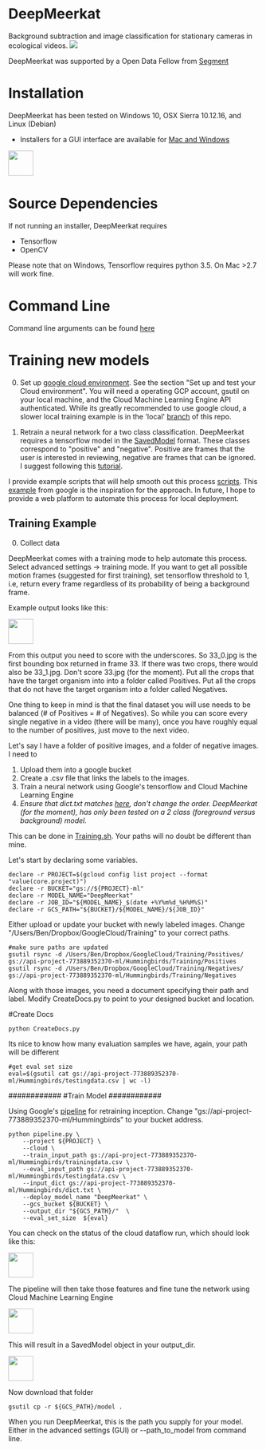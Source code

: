 # DeepMeerkat
Background subtraction and image classification for stationary cameras in ecological videos.
![](https://github.com/bw4sz/DeepMeerkat/blob/master/images/Hummingbird.png)

DeepMeerkat was supported by a Open Data Fellow from [Segment](https://open.segment.com/fellowship)

# Installation

DeepMeerkat has been tested on Windows 10, OSX Sierra 10.12.16, and Linux (Debian)

* Installers for a GUI interface are available for [Mac and Windows](benweinstein.weebly.com/deepmeerkat.html)
<img src="https://github.com/bw4sz/DeepMeerkat/blob/master/images/DeepMeerkatFrontScreen.png" style=" width:50px ; height:50px " />

# Source Dependencies

If not running an installer, DeepMeerkat requires

* Tensorflow
* OpenCV

Please note that on Windows, Tensorflow requires python 3.5. On Mac >2.7 will work fine.

# Command Line

Command line arguments can be found [here](https://github.com/bw4sz/DeepMeerkat/blob/master/DeepMeerkat/CommandArgs.py)

# Training new models

0. Set up [google cloud environment](https://cloud.google.com/ml-engine/docs/getting-started-training-prediction). See the section "Set up and test your Cloud environment". You will need a operating GCP account, gsutil on your local machine, and the Cloud Machine Learning Engine API authenticated. While its greatly recommended to use google cloud, a slower local training example is in the 'local' [branch](https://github.com/bw4sz/DeepMeerkat/tree/local/training/Classification) of this repo.  

1. Retrain a neural network for a two class classification. DeepMeerkat requires a tensorflow model in the [SavedModel](https://github.com/tensorflow/tensorflow/blob/master/tensorflow/python/saved_model/README.md) format. These classes correspond to "positive" and "negative". Positive are frames that the user is interested in reviewing, negative are frames that can be ignored. I suggest following this [tutorial](https://cloud.google.com/blog/big-data/2016/12/how-to-classify-images-with-tensorflow-using-google-cloud-machine-learning-and-cloud-dataflow). 

I provide example scripts that will help smooth out this process [scripts](https://github.com/bw4sz/DeepMeerkat/blob/master/training/Classification/Training.sh). This [example](https://cloud.google.com/blog/big-data/2016/12/how-to-classify-images-with-tensorflow-using-google-cloud-machine-learning-and-cloud-dataflow) from google is the inspiration for the approach. In future, I hope to provide a web platform to automate this process for local deployment.

## Training Example

0. Collect data

DeepMeerkat comes with a training mode to help automate this process. Select advanced settings -> training mode. If you want to get all possible motion frames (suggested for first training), set tensorflow threshold to 1, i.e, return every frame regardless of its probability of being a background frame.

Example output looks like this:

<img src="https://github.com/bw4sz/DeepMeerkat/blob/master/images/trainingmode.png" style=" width:50px ; height:50px " />

From this output you need to score with the underscores. So 33_0.jpg is the first bounding box returned in frame 33. If there was two crops, there would also be 33_1.jpg. Don't score 33.jpg (for the moment). Put all the crops that have the target organism into into a folder called Positives. Put all the crops that do not have the target organism into a folder called Negatives. 

One thing to keep in mind is that the final dataset you will use needs to be balanced (# of Positives = # of Negatives). So while you can score every single negative in a video (there will be many), once you have roughly equal to the number of positives, just move to the next video.

Let's say I have a folder of positive images, and a folder of negative images. I need to 

1. Upload them into a google bucket
2. Create a .csv file that links the labels to the images.
3. Train a neural network using Google's tensorflow and Cloud Machine Learning Engine
4. *Ensure that dict.txt matches [here](https://github.com/bw4sz/DeepMeerkat/blob/master/training/Classification/dict.txt), don't change the order. DeepMeerkat (for the moment), has only been tested on a 2 class (foreground versus background) model.*

This can be done in [Training.sh](https://github.com/bw4sz/DeepMeerkat/blob/master/training/Classification/Training.sh). Your paths will no doubt be different than mine.

Let's start by declaring some variables. 

```
declare -r PROJECT=$(gcloud config list project --format "value(core.project)")
declare -r BUCKET="gs://${PROJECT}-ml"
declare -r MODEL_NAME="DeepMeerkat"
declare -r JOB_ID="${MODEL_NAME}_$(date +%Y%m%d_%H%M%S)"
declare -r GCS_PATH="${BUCKET}/${MODEL_NAME}/${JOB_ID}"
```

Either upload or update your bucket with newly labeled images. Change "/Users/Ben/Dropbox/GoogleCloud/Training" to your correct paths.

```
#make sure paths are updated
gsutil rsync -d /Users/Ben/Dropbox/GoogleCloud/Training/Positives/ gs://api-project-773889352370-ml/Hummingbirds/Training/Positives
gsutil rsync -d /Users/Ben/Dropbox/GoogleCloud/Training/Negatives/ gs://api-project-773889352370-ml/Hummingbirds/Training/Negatives
```

Along with those images, you need a document specifying their path and label. Modify CreateDocs.py to point to your designed bucket and location.

#Create Docs
```
python CreateDocs.py
```

Its nice to know how many evaluation samples we have, again, your path will be different

```
#get eval set size
eval=$(gsutil cat gs://api-project-773889352370-ml/Hummingbirds/testingdata.csv | wc -l)
```

############
#Train Model
############

Using Google's [pipeline](https://cloud.google.com/blog/big-data/2016/12/how-to-classify-images-with-tensorflow-using-google-cloud-machine-learning-and-cloud-dataflow) for retraining inception. Change "gs://api-project-773889352370-ml/Hummingbirds" to your bucket address.

```
python pipeline.py \
    --project ${PROJECT} \
    --cloud \
    --train_input_path gs://api-project-773889352370-ml/Hummingbirds/trainingdata.csv \
    --eval_input_path gs://api-project-773889352370-ml/Hummingbirds/testingdata.csv \
    --input_dict gs://api-project-773889352370-ml/Hummingbirds/dict.txt \
    --deploy_model_name "DeepMeerkat" \
    --gcs_bucket ${BUCKET} \
    --output_dir "${GCS_PATH}/"  \
    --eval_set_size  ${eval} 
```
You can check on the status of the cloud dataflow run, which should look like this:

<img src="https://github.com/bw4sz/DeepMeerkat/blob/master/images/DataFlow.png" style=" width:50px ; height:50px " />

The pipeline will then take those features and fine tune the network using Cloud Machine Learning Engine

<img src="https://github.com/bw4sz/DeepMeerkat/blob/master/images/Engine.png" style=" width:50px ; height:50px " />

This will result in a SavedModel object in your output_dir. 

<img src="https://github.com/bw4sz/DeepMeerkat/blob/master/images/model.png" style=" width:50px ; height:50px " />

Now download that folder

```
gsutil cp -r ${GCS_PATH}/model .
```

When you run DeepMeerkat, this is the path you supply for your model. Either in the advanced settings (GUI) or --path_to_model from command line.


